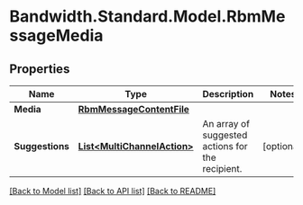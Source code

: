 # Bandwidth.Standard.Model.RbmMessageMedia

## Properties

Name | Type | Description | Notes
------------ | ------------- | ------------- | -------------
**Media** | [**RbmMessageContentFile**](RbmMessageContentFile.md) |  | 
**Suggestions** | [**List&lt;MultiChannelAction&gt;**](MultiChannelAction.md) | An array of suggested actions for the recipient. | [optional] 

[[Back to Model list]](../README.md#documentation-for-models) [[Back to API list]](../README.md#documentation-for-api-endpoints) [[Back to README]](../README.md)

